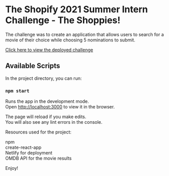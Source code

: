 # The Shopify 2021 Summer Intern Challenge - The Shoppies!

The challenge was to create an application that allows users to search for a movie of their choice while choosing 5 nominations to submit.

[Click here to view the deployed challenge](https://www.husseinrazian.com)

## Available Scripts

In the project directory, you can run:

### `npm start`

Runs the app in the development mode.\
Open [http://localhost:3000](http://localhost:3000) to view it in the browser.

The page will reload if you make edits.\
You will also see any lint errors in the console.

Resources used for the project:

npm <br>
create-react-app <br>
Netlify for deployment <br>
OMDB API for the movie results

Enjoy!

